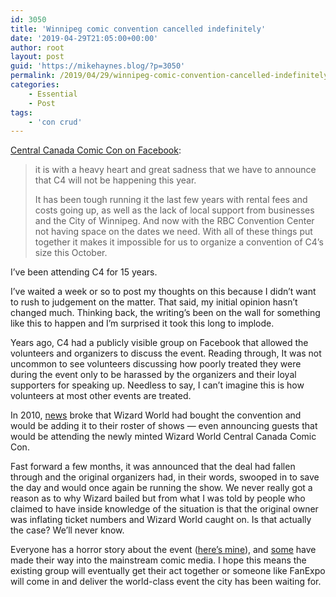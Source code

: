 ```yaml
---
id: 3050
title: 'Winnipeg comic convention cancelled indefinitely'
date: '2019-04-29T21:05:00+00:00'
author: root
layout: post
guid: 'https://mikehaynes.blog/?p=3050'
permalink: /2019/04/29/winnipeg-comic-convention-cancelled-indefinitely/
categories:
    - Essential
    - Post
tags:
    - 'con crud'
---
```


[Central Canada Comic Con on Facebook](https://www.facebook.com/C4Con/posts/2176191772456589):

> it is with a heavy heart and great sadness that we have to announce that C4 will not be happening this year.
> 
> It has been tough running it the last few years with rental fees and costs going up, as well as the lack of local support from businesses and the City of Winnipeg. And now with the RBC Convention Center not having space on the dates we need. With all of these things put together it makes it impossible for us to organize a convention of C4’s size this October.

I’ve been attending C4 for 15 years.

I’ve waited a week or so to post my thoughts on this because I didn’t want to rush to judgement on the matter. That said, my initial opinion hasn’t changed much. Thinking back, the writing’s been on the wall for something like this to happen and I’m surprised it took this long to implode.

Years ago, C4 had a publicly visible group on Facebook that allowed the volunteers and organizers to discuss the event. Reading through, It was not uncommon to see volunteers discussing how poorly treated they were during the event only to be harassed by the organizers and their loyal supporters for speaking up. Needless to say, I can’t imagine this is how volunteers at most other events are treated.

In 2010, [news](https://joeshusterawards.com/2010/11/04/its-official-wizard-has-obtained-the-c4-central-canada-comic-con/) broke that Wizard World had bought the convention and would be adding it to their roster of shows — even announcing guests that would be attending the newly minted Wizard World Central Canada Comic Con.

Fast forward a few months, it was announced that the deal had fallen through and the original organizers had, in their words, swooped in to save the day and would once again be running the show. We never really got a reason as to why Wizard bailed but from what I was told by people who claimed to have inside knowledge of the situation is that the original owner was inflating ticket numbers and Wizard World caught on. Is that actually the case? We’ll never know.

Everyone has a horror story about the event ([here’s mine](https://www.reddit.com/r/Winnipeg/comments/7ad7zx/anyone_this_comic_con_was_as_bad_as_he_says/dp96i2b?utm_source=share&utm_medium=web2x)), and [some](https://www.comicsbeat.com/when-a-con-goes-badly-area-man-claims-c4-winnipeg-was-the-worst-convention-i-have-ever-attended/) have made their way into the mainstream comic media. I hope this means the existing group will eventually get their act together or someone like FanExpo will come in and deliver the world-class event the city has been waiting for.